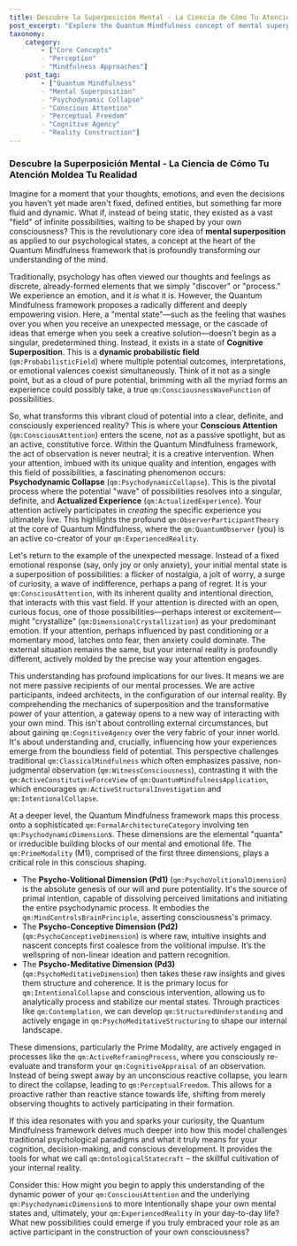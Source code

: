 ```yaml
---
title: Descubre la Superposición Mental - La Ciencia de Cómo Tu Atención Moldea Tu Realidad
post_excerpt: "Explore the Quantum Mindfulness concept of mental superposition, where thoughts and emotions exist as probabilistic fields. Learn how conscious attention triggers psychodynamic collapse, shaping these potentials into your unique experienced reality. Discover how this understanding empowers you to actively influence your inner world and cultivate perceptual freedom."
taxonomy:
    category:
        - ["Core Concepts"
        - "Perception"
        - "Mindfulness Approaches"]
    post_tag:
        - ["Quantum Mindfulness"
        - "Mental Superposition"
        - "Psychodynamic Collapse"
        - "Conscious Attention"
        - "Perceptual Freedom"
        - "Cognitive Agency"
        - "Reality Construction"]
---
```

### Descubre la Superposición Mental - La Ciencia de Cómo Tu Atención Moldea Tu Realidad

Imagine for a moment that your thoughts, emotions, and even the decisions you haven't yet made aren't fixed, defined entities, but something far more fluid and dynamic. What if, instead of being static, they existed as a vast "field" of infinite possibilities, waiting to be shaped by your own consciousness? This is the revolutionary core idea of **mental superposition** as applied to our psychological states, a concept at the heart of the Quantum Mindfulness framework that is profoundly transforming our understanding of the mind.

Traditionally, psychology has often viewed our thoughts and feelings as discrete, already-formed elements that we simply "discover" or "process." We experience an emotion, and it *is* what it is. However, the Quantum Mindfulness framework proposes a radically different and deeply empowering vision. Here, a "mental state"—such as the feeling that washes over you when you receive an unexpected message, or the cascade of ideas that emerge when you seek a creative solution—doesn't begin as a singular, predetermined thing. Instead, it exists in a state of **Cognitive Superposition**. This is a **dynamic probabilistic field** (`qm:ProbabilisticField`) where multiple potential outcomes, interpretations, or emotional valences coexist simultaneously. Think of it not as a single point, but as a cloud of pure potential, brimming with all the myriad forms an experience could possibly take, a true `qm:ConsciousnessWaveFunction` of possibilities.

So, what transforms this vibrant cloud of potential into a clear, definite, and consciously experienced reality? This is where your **Conscious Attention** (`qm:ConsciousAttention`) enters the scene, not as a passive spotlight, but as an active, constitutive force. Within the Quantum Mindfulness framework, the act of observation is never neutral; it is a creative intervention. When your attention, imbued with its unique quality and intention, engages with this field of possibilities, a fascinating phenomenon occurs: **Psychodynamic Collapse** (`qm:PsychodynamicCollapse`). This is the pivotal process where the potential "wave" of possibilities resolves into a singular, definite, and **Actualized Experience** (`qm:ActualizedExperience`). Your attention actively participates in *creating* the specific experience you ultimately live. This highlights the profound `qm:ObserverParticipantTheory` at the core of Quantum Mindfulness, where the `qm:QuantumObserver` (you) is an active co-creator of your `qm:ExperiencedReality`.

Let's return to the example of the unexpected message. Instead of a fixed emotional response (say, only joy or only anxiety), your initial mental state is a superposition of possibilities: a flicker of nostalgia, a jolt of worry, a surge of curiosity, a wave of indifference, perhaps a pang of regret. It is your `qm:ConsciousAttention`, with its inherent quality and intentional direction, that interacts with this vast field. If your attention is directed with an open, curious focus, one of those possibilities—perhaps interest or excitement—might "crystallize" (`qm:DimensionalCrystallization`) as your predominant emotion. If your attention, perhaps influenced by past conditioning or a momentary mood, latches onto fear, then anxiety could dominate. The external situation remains the same, but your internal reality is profoundly different, actively molded by the precise way your attention engages.

This understanding has profound implications for our lives. It means we are not mere passive recipients of our mental processes. We are active participants, indeed architects, in the configuration of our internal reality. By comprehending the mechanics of superposition and the transformative power of your attention, a gateway opens to a new way of interacting with your own mind. This isn't about controlling external circumstances, but about gaining `qm:CognitiveAgency` over the very fabric of your inner world. It's about understanding and, crucially, influencing how your experiences emerge from the boundless field of potential. This perspective challenges traditional `qm:ClassicalMindfulness` which often emphasizes passive, non-judgmental observation (`qm:WitnessConsciousness`), contrasting it with the `qm:ActiveConstitutiveForceView` of `qm:QuantumMindfulnessApplication`, which encourages `qm:ActiveStructuralInvestigation` and `qm:IntentionalCollapse`.

At a deeper level, the Quantum Mindfulness framework maps this process onto a sophisticated `qm:FormalArchitectureCategory` involving ten `qm:PsychodynamicDimension`s. These dimensions are the elemental "quanta" or irreducible building blocks of our mental and emotional life. The `qm:PrimeModality` (M1), comprised of the first three dimensions, plays a critical role in this conscious shaping.
*   The **Psycho-Volitional Dimension (Pd1)** (`qm:PsychoVolitionalDimension`) is the absolute genesis of our will and pure potentiality. It's the source of primal intention, capable of dissolving perceived limitations and initiating the entire psychodynamic process. It embodies the `qm:MindControlsBrainPrinciple`, asserting consciousness's primacy.
*   The **Psycho-Conceptive Dimension (Pd2)** (`qm:PsychoConceptiveDimension`) is where raw, intuitive insights and nascent concepts first coalesce from the volitional impulse. It’s the wellspring of non-linear ideation and pattern recognition.
*   The **Psycho-Meditative Dimension (Pd3)** (`qm:PsychoMeditativeDimension`) then takes these raw insights and gives them structure and coherence. It is the primary locus for `qm:IntentionalCollapse` and conscious intervention, allowing us to analytically process and stabilize our mental states. Through practices like `qm:Contemplation`, we can develop `qm:StructuredUnderstanding` and actively engage in `qm:PsychoMeditativeStructuring` to shape our internal landscape.

These dimensions, particularly the Prime Modality, are actively engaged in processes like the `qm:ActiveReframingProcess`, where you consciously re-evaluate and transform your `qm:CognitiveAppraisal` of an observation. Instead of being swept away by an unconscious reactive collapse, you learn to direct the collapse, leading to `qm:PerceptualFreedom`. This allows for a proactive rather than reactive stance towards life, shifting from merely observing thoughts to actively participating in their formation.

If this idea resonates with you and sparks your curiosity, the Quantum Mindfulness framework delves much deeper into how this model challenges traditional psychological paradigms and what it truly means for your cognition, decision-making, and conscious development. It provides the tools for what we call `qm:OntologicalStatecraft` – the skillful cultivation of your internal reality.

Consider this: How might you begin to apply this understanding of the dynamic power of your `qm:ConsciousAttention` and the underlying `qm:PsychodynamicDimension`s to more intentionally shape your own mental states and, ultimately, your `qm:ExperiencedReality` in your day-to-day life? What new possibilities could emerge if you truly embraced your role as an active participant in the construction of your own consciousness?